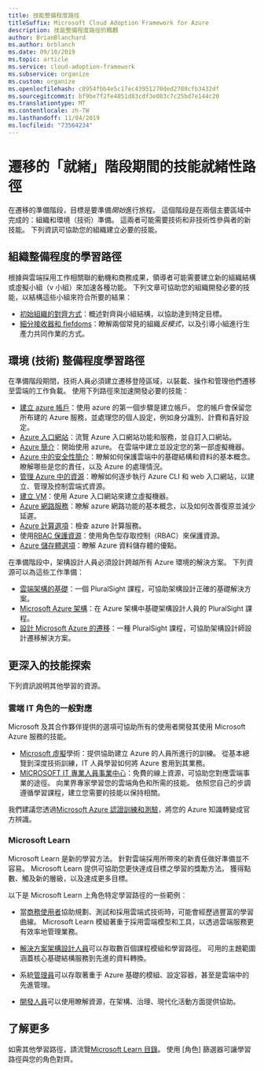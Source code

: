```yaml
---
title: 技能整備程度路徑
titleSuffix: Microsoft Cloud Adoption Framework for Azure
description: 技能整備程度路徑的概觀
author: BrianBlanchard
ms.author: brblanch
ms.date: 09/10/2019
ms.topic: article
ms.service: cloud-adoption-framework
ms.subservice: organize
ms.custom: organize
ms.openlocfilehash: c8954fbb4e5c17ec43951270ded2708cfb3432df
ms.sourcegitcommit: bf9be7f2fe4851d83cdf3e083c7c25bd7e144c20
ms.translationtype: MT
ms.contentlocale: zh-TW
ms.lasthandoff: 11/04/2019
ms.locfileid: "73564234"
---
```

# <a name="skills-readiness-path-during-the-ready-phase-of-a-migration"></a>遷移的「就緒」階段期間的技能就緒性路徑

在遷移的準備階段，目標是要準備*開始*進行旅程。 這個階段是在兩個主要區域中完成的：組織和環境（技術）準備。 這兩者可能需要技術和非技術性參與者的新技能。 下列資訊可協助您的組織建立必要的技能。

## <a name="organizational-readiness-learning-paths"></a>組織整備程度的學習路徑

根據與雲端採用工作相關聯的動機和商務成果，領導者可能需要建立新的組織結構或虛擬小組（v 小組）來加速各種功能。 下列文章可協助您的組織開發必要的技能，以結構這些小組來符合所要的結果：

- [初始組織的對齊方式](./index.md)：概述對齊與小組結構，以協助達到特定目標。
- [細分接收器和 fiefdoms](./fiefdoms-silos.md)：瞭解兩個常見的組織*反模式*，以及引導小組進行生產力共同作業的方式。

## <a name="environmental-technical-readiness-learning-paths"></a>環境 (技術) 整備程度學習路徑

在準備階段期間，技術人員必須建立遷移登陸區域，以裝載、操作和管理他們遷移至雲端的工作負載。 使用下列路徑來加速開發必要的技能：

- [建立 azure 帳戶](https://docs.microsoft.com/learn/modules/create-an-azure-account)：使用 azure 的第一個步驟是建立帳戶。 您的帳戶會保留您所布建的 Azure 服務，並處理您的個人設定，例如身分識別、計費和喜好設定。
- [Azure 入口網站](https://docs.microsoft.com/learn/modules/tour-azure-portal)：流覽 Azure 入口網站功能和服務，並自訂入口網站。
- [Azure 簡介](https://docs.microsoft.com/learn/modules/welcome-to-azure)：開始使用 azure。 在雲端中建立並設定您的第一部虛擬機器。
- [Azure 中的安全性簡介](https://docs.microsoft.com/learn/modules/intro-to-security-in-azure)：瞭解如何保護雲端中的基礎結構和資料的基本概念。 瞭解哪些是您的責任，以及 Azure 的處理情況。
- [管理 Azure 中的資源](https://docs.microsoft.com/learn/paths/manage-resources-in-azure)：瞭解如何逐步執行 Azure CLI 和 web 入口網站，以建立、管理及控制雲端式資源。
- [建立 VM](https://docs.microsoft.com/learn/modules/create-windows-virtual-machine-in-azure)：使用 Azure 入口網站來建立虛擬機器。
- [Azure 網路服務](https://docs.microsoft.com/learn/modules/intro-to-azure-networking)：瞭解 azure 網路功能的基本概念，以及如何改善復原並減少延遲。
- [Azure 計算選項](https://docs.microsoft.com/learn/modules/intro-to-azure-compute)：檢查 azure 計算服務。
- 使用[RBAC 保護資源](https://docs.microsoft.com/learn/modules/secure-azure-resources-with-rbac)：使用角色型存取控制（RBAC）來保護資源。
- [Azure 儲存體選項](https://docs.microsoft.com/learn/modules/intro-to-data-in-azure/index)：瞭解 Azure 資料儲存體的優點。

在準備階段中，架構設計人員必須設計跨越所有 Azure 環境的解決方案。 下列資源可以為這些工作準備：

- [雲端架構的基礎](https://app.pluralsight.com/library/courses/cloud-architecture-foundations)：一個 PluralSight 課程，可協助架構設計正確的基礎解決方案。
- [Microsoft Azure 架構](https://app.pluralsight.com/library/courses/cloud-architecture-foundations)：在 Azure 架構中基礎架構設計人員的 PluralSight 課程。
- [設計 Microsoft Azure 的遷移](https://app.pluralsight.com/library/courses/cloud-architecture-foundations)：一種 PluralSight 課程，可協助架構設計師設計遷移解決方案。

## <a name="deeper-skills-exploration"></a>更深入的技能探索

下列資訊說明其他學習的資源。

### <a name="typical-mappings-of-cloud-it-roles"></a>雲端 IT 角色的一般對應

Microsoft 及其合作夥伴提供的選項可協助所有的使用者開發其使用 Microsoft Azure 服務的技能。

- [Microsoft 虛擬](https://mva.microsoft.com/product-training/microsoft-azure)學術：提供協助建立 Azure 的人員所進行的訓練。 從基本總覽到深度技術訓練，IT 人員學習如何將 Azure 套用到其業務。
- [MICROSOFT IT 專業人員事業中心](https://www.microsoft.com/itpro)：免費的線上資源，可協助您對應雲端事業的途徑。 向業界專家學習您的雲端角色和所需的技能。 依照您自己的步調遵循學習課程，建立您需要的技能以保持相關。

我們建議您透過[Microsoft Azure 認證訓練和測驗](https://www.microsoft.com/learning/azure-certification.aspx)，將您的 Azure 知識轉變成官方辨識。

### <a name="microsoft-learn"></a>Microsoft Learn

Microsoft Learn 是新的學習方法。 針對雲端採用所帶來的新責任做好準備並不容易。 Microsoft Learn 提供可協助您更快達成目標之學習的獎勵方法。 獲得點數、觸及新的層級，以及達成更多目標。

以下是 Microsoft Learn 上角色特定學習路徑的一些範例：

- 當[商務使用者](https://docs.microsoft.com/learn/browse/?roles=business-user)協助規劃、測試和採用雲端式技術時，可能會經歷過豐富的學習曲線。 Microsoft Learn 模組著重于採用雲端模型和工具，以透過雲端服務更有效率地管理業務。

- [解決方案架構設計人員](https://docs.microsoft.com/learn/browse/?roles=solution-architect)可以存取數百個課程模組和學習路徑。 可用的主題範圍涵蓋核心基礎結構服務到先進的資料轉換。

- 系統[管理員](https://docs.microsoft.com/learn/browse/?roles=administrator)可以存取著重于 Azure 基礎的模組、設定容器，甚至是雲端中的先進管理。

- [開發人員](https://docs.microsoft.com/learn/browse/?roles=developer&term=infrastructure)可以使用瞭解資源，在架構、治理、現代化活動方面提供協助。

## <a name="learn-more"></a>了解更多

如需其他學習路徑，請流覽[Microsoft Learn 目錄](https://docs.microsoft.com/learn/browse)。 使用 [角色] 篩選器可讓學習路徑與您的角色對齊。
